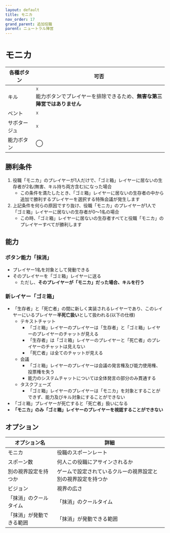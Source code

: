 ```yaml
---
layout: default
title: モニカ
nav_order: 17
grand_parent: 追加役職
parent: ニュートラル陣営
---
```


# モニカ

|  各種ボタン |  可否  |
| ---- | ---- |
|  キル  | ☓<br>能力ボタンでプレイヤーを排除できるため、**無害な第三陣営ではありません** |
|  ベント  | ☓ |
|  サボタージュ  | ☓ |
|  能力ボタン  | ◯ |

## 勝利条件
1. 役職「モニカ」のプレイヤーが1人だけで、「ゴミ箱」レイヤーに居ないの生存者が2名(無害、キル持ち両方含む)になった場合
    - この条件を満たしたとき、「ゴミ箱」レイヤーに居ないの生存者の中から追加で勝利するプレイヤーを選択する特殊会議が発生します
2. 上記条件を何らの原因ですり抜け、役職「モニカ」のプレイヤーが1人で「ゴミ箱」レイヤーに居ないの生存者が0～1名の場合
   - この時、「ゴミ箱」レイヤーに居ないの生存者すべてと役職「モニカ」のプレイヤーすべてが勝利します

## 能力
### ボタン能力「抹消」
  - プレイヤー1名を対象として発動できる
  - そのプレイヤーを「ゴミ箱」レイヤーに送る
    - ただし、**そのプレイヤーが「モニカ」だった場合、キルを行う**

### 新レイヤー「ゴミ箱」
 - 「生存者」と「死亡者」の間に新しく実装されるレイヤーであり、このレイヤーにいるプレイヤー**半死亡扱い**として扱われる(以下の仕様)
   - テキストチャット
      - 「ゴミ箱」レイヤーのプレイヤーは「生存者」と「ゴミ箱」レイヤーのプレイヤーのチャットが見える
      - 「生存者」は「ゴミ箱」レイヤーのプレイヤーと「死亡者」のプレイヤーのチャットは見えない
      - 「死亡者」は全てのチャットが見える
   - 会議
      - 「ゴミ箱」レイヤーのプレイヤーは会議の発言権及び能力使用権、投票権を失う
      - 能力のシステムチャットについては全体発言の部分のみ貫通する
   - タスクフェーズ
      - 「ゴミ箱」レイヤーのプレイヤーは「モニカ」を対象とすることができず、能力及びキル対象にすることができない
 - 「ゴミ箱」プレイヤーが死亡すると「死亡者」扱いになる
 - **「モニカ」のみ「ゴミ箱」レイヤーのプレイヤーを視認することができない**


## オプション

|  オプション名 |  詳細  |
| ---- | ---- |
|  モニカ  | 役職のスポーンレート |
|  スポーン数  | 何人この役職にアサインされるか |
|  別の視界設定を持つか  |  ゲームで設定されているクルーの視界設定と別の視界設定を持つか  |
|  ビジョン  |  視界の広さ  |
|  「抹消」のクールタイム  |  「抹消」のクールタイム  |
|  「抹消」が発動できる範囲  |  「抹消」が発動できる範囲  |


